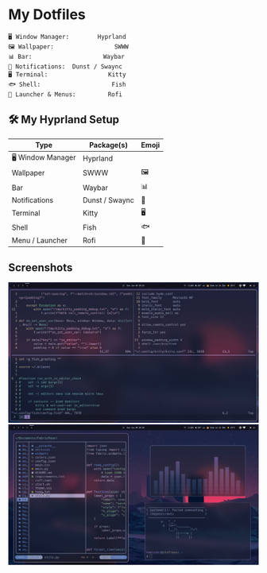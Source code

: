 # My Dotfiles

```
🖥️ Window Manager:        Hyprland
🖼️ Wallpaper:                 SWWW
📊 Bar:                    Waybar
🔔 Notifications:  Dunst / Swaync
🖥️ Terminal:                 Kitty
🐟 Shell:                    Fish
📂 Launcher & Menus:         Rofi
```

## 🛠️ My Hyprland Setup

| Type              | Package(s)     | Emoji |
| ----------------- | -------------- | ----- |
| 🖥️ Window Manager | Hyprland       |       |
| Wallpaper         | SWWW           | 🖼️    |
| Bar               | Waybar         | 📊    |
| Notifications     | Dunst / Swaync | 🔔    |
| Terminal          | Kitty          | 🖥️    |
| Shell             | Fish           | 🐟    |
| Menu / Launcher   | Rofi           | 📂    |

## Screenshots

![hyprdots](pr/1.png)
![hyprdots](pr/2.png)
